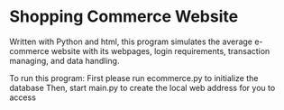 # Shopping Commerce Website

Written with Python and html, this program simulates the average e-commerce website with its webpages, login requirements, transaction managing, and data handling.

To run this program:
First please run ecommerce.py to initialize the database
Then, start main.py to create the local web address for you to access
